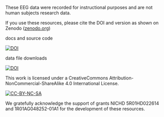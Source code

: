 These EEG data were recorded for instructional purposes and are not
human subjects research data.

If you use these resources, please cite the DOI and version as shown on Zenodo ([zenodo.org](https://zenodo.org/))

docs and source code

[![DOI](https://zenodo.org/badge/DOI/10.5281/zenodo.3960350.svg)](https://doi.org/10.5281/zenodo.3960350)

data file downloads

[![DOI](https://zenodo.org/badge/DOI/10.5281/zenodo.3960356.svg)](https://doi.org/10.5281/zenodo.3960356)

This work is licensed under a CreativeCommons
Attribution-NonCommercial-ShareAlike 4.0 International License.

[![CC-BY-NC-SA](https://i.creativecommons.org/l/by-nc-sa/4.0/88x31.png)](http://creativecommons.org/licenses/by-nc-sa/4.0/)

We gratefully acknowledge the support of grants NICHD 5R01HD022614 and
1R01AG048252-01A1 for the development of these resources.


